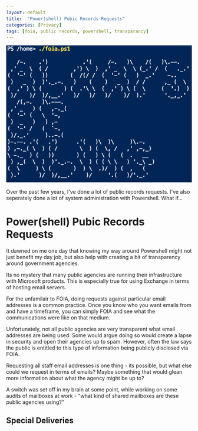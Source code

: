 ```yaml
---
layout: default
title:  "Power(shell) Pubic Records Requests"
categories: [Privacy]
tags: [foia, public records, powershell, transparancy]
---
```


![header_img](/img/ABF.png)

Over the past few years, I've done a lot of public records requests. I've also seperately done a lot of system administration with Powershell. What if...

# Power(shell) Pubic Records Requests

It dawned on me one day that knowing my way around Powershell might not just benefit my day job, but also help with creating a bit of transparency around government agencies.

Its no mystery that many public agencies are running their infrastructure with Microsoft products. This is especially true for using Exchange in terms of hosting email servers.

For the unfamilair to FOIA, doing requests against particular email addresses is a common practice. Once you know who you want emails from and have a timeframe, you can simply FOIA and see what the communications were like on that medium.

Unfortunately, not all public agencies are very transparent what email addresses are being used. Some would argue doing so would create a lapse in security and open their agencies up to spam. However, often the law says the public is entitled to this type of information being publicly disclosed via FOIA.

Requesting all staff email addresses is one thing - its possible, but what else could we request in terms of emails? Maybe something that would glean more information about what the agency might be up to?

A switch was set off in my brain at some point, while working on some audits of mailboxes at work - "what kind of shared mailboxes are these public agencies using?"

## Special Deliveries

